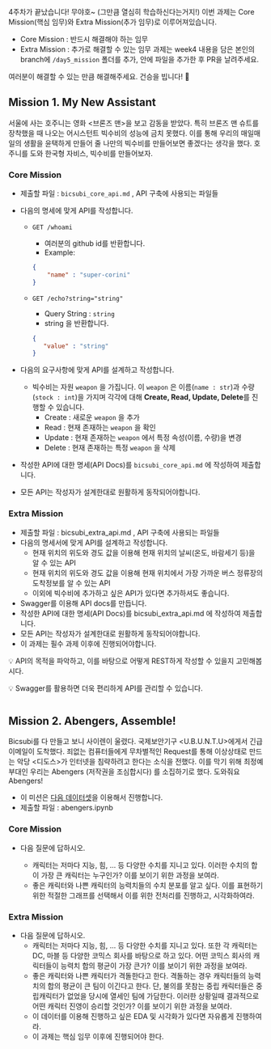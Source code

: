 4주차가 끝났습니다! 무야호~ (그만큼 열심히 학습하신다는거지!)
이번 과제는 Core Mission(핵심 임무)와 Extra Mission(추가 임무)로 이루어져있습니다.

- Core Mission : 반드시 해결해야 하는 임무
- Extra Mission : 추가로 해결할 수 있는 임무
과제는 week4 내용을 담은 본인의 branch에 `/day5_mission` 폴더를 추가, 안에 파일을 추가한 후 PR을 날려주세요.

여러분이 해결할 수 있는 만큼 해결해주세요. 건승을 빕니다! 🙂

## Mission 1. My New Assistant

서울에 사는 호주니는 영화 <브론즈 맨>을 보고 감동을 받았다. 특히 브론즈 맨 슈트를 장착했을 때 나오는 어시스턴트 빅수비의 성능에 금치 못했다. 이를 통해 우리의 매일매일의 생활을 윤택하게 만들어 줄 나만의 빅수비를 만들어보면 좋겠다는 생각을 했다. 호주니를 도와 한국형 자비스, 빅수비를 만들어보자.

### Core Mission

- 제출할 파일 : `bicsubi_core_api.md` , API 구축에 사용되는 파일들

- 다음의 명세에 맞게 API를 작성합니다.

    - `GET /whoami`

        - 여러분의 github id를 반환합니다.
        - Example:
        ```json
        {
            "name" : "super-corini"
        }
        ```
    - `GET /echo?string="string"`

        - Query String : `string`
        - string 을 반환합니다.
        ```json
        {
           "value" : "string"
        }
        ```

- 다음의 요구사항에 맞게 API를 설계하고 작성합니다.

    -  빅수비는 자원 `weapon` 을 가집니다. 이 `weapon` 은 이름(`name : str`)과 수량(`stock : int`)을 가지며 각각에 대해 **Create, Read, Update, Delete**를 진행할 수 있습니다.
        - Create : 새로운 `weapon` 을 추가
        - Read : 현재 존재하는 `weapon` 을 확인
        - Update : 현재 존재하는 `weapon` 에서 특정 속성(이름, 수량)을 변경
        - Delete : 현재 존재하는 특정 `weapon` 을 삭제
- 작성한 API에 대한 명세(API Docs)를 `bicsubi_core_api.md` 에 작성하여 제출합니다.

- 모든 API는 작성자가 설계한대로 원활하게 동작되어야합니다.

### Extra Mission
- 제출할 파일 : bicsubi_extra_api.md , API 구축에 사용되는 파일들
- 다음의 명세서에 맞게 API를 설계하고 작성합니다.
    - 현재 위치의 위도와 경도 값을 이용해 현재 위치의 날씨(온도, 바람세기 등)을 알 수 있는 API
    - 현재 위치의 위도와 경도 값을 이용해 현재 위치에서 가장 가까운 버스 정류장의 도착정보를 알 수 있는 API
    - 이외에 빅수비에 추가하고 싶은 API가 있다면 추가하셔도 좋습니다.
- Swagger를 이용해 API docs를 만듭니다.
- 작성한 API에 대한 명세(API Docs)를 bicsubi_extra_api.md 에 작성하여 제출합니다.
- 모든 API는 작성자가 설계한대로 원활하게 동작되어야합니다.
- 이 과제는 필수 과제 이후에 진행되어야합니다.

💡 API의 목적을 파악하고, 이를 바탕으로 어떻게 REST하게 작성할 수 있을지 고민해봅시다.

💡 Swagger를 활용하면 더욱 편리하게 API를 관리할 수 있습니다.


```python

```

## Mission 2. Abengers, Assemble!
Bicsubi를 다 만들고 보니 사이렌이 울렸다. 국제보안기구 <U.B.U.N.T.U>에게서 긴급 이메일이 도착했다. 죄없는 컴퓨터들에게 무차별적인 Request를 통해 이상상태로 만드는 악당 <디도스>가 인터넷을 침략하려고 한다는 소식을 전했다. 이를 막기 위해 최정예부대인 우리는 Abengers (저작권을 조심합시다) 를 소집하기로 했다. 도와줘요 Abengers!

- 이 미션은 [다음 데이터셋](https://www.kaggle.com/dannielr/marvel-superheroes?select=charcters_stats.csv)을 이용해서 진행합니다.
- 제출할 파일 : abengers.ipynb

### Core Mission
- 다음 질문에 답하시오.

    - 캐릭터는 저마다 지능, 힘, ... 등 다양한 수치를 지니고 있다. 이러한 수치의 합이 가장 큰 캐릭터는 누구인가? 이를 보이기 위한 과정을 보여라.
    - 좋은 캐릭터와 나쁜 캐릭터의 능력치들의 수치 분포를 알고 싶다. 이를 표현하기 위한 적절한 그래프를 선택해서 이를 위한 전처리를 진행하고, 시각화하여라.

### Extra Mission
- 다음 질문에 답하시오.
    - 캐릭터는 저마다 지능, 힘, ... 등 다양한 수치를 지니고 있다. 또한 각 캐릭터는 DC, 마블 등 다양한 코믹스 회사를 바탕으로 하고 있다. 어떤 코믹스 회사의 캐릭터들이 능력치 합의 평균이 가장 큰가? 이를 보이기 위한 과정을 보여라.
    - 좋은 캐릭터와 나쁜 캐릭터가 격돌한다고 한다. 격돌하는 경우 캐릭터들의 능력치의 합의 평균이 큰 팀이 이긴다고 한다. 단, 불의를 못참는 중립 캐릭터들은 중립캐릭터가 없었을 당시에 열세인 팀에 가담한다. 이러한 상황일때 결과적으로 어떤 캐릭터 진영이 승리할 것인가? 이를 보이기 위한 과정을 보여라.
    - 이 데이터를 이용해 진행하고 싶은 EDA 및 시각화가 있다면 자유롭게 진행하여라.
    - 이 과제는 핵심 임무 이후에 진행되어야 한다.